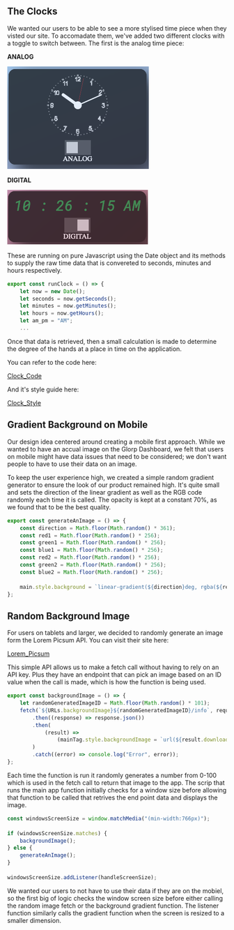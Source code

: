 ## The Clocks

We wanted our users to be able to see a more stylised time piece when they visted our site. To accomadate them, we've added two different clocks with a toggle to switch between. The first is the analog time piece:

**ANALOG**

![image](MD_Images/analog.png)

**DIGITAL**

![image](MD_Images/digital.png)

These are running on pure Javascript using the Date object and its methods to supply the raw time data that is convereted to seconds, minutes and hours respectively.

```javascript
export const runClock = () => {
	let now = new Date();
	let seconds = now.getSeconds();
	let minutes = now.getMinutes();
	let hours = now.getHours();
    let am_pm = "AM";
    ...

```

Once that data is retrieved, then a small calculation is made to determine the degree of the hands at a place in time on the application.

You can refer to the code here:

[Clock_Code](modules/clock-module.js)

And it's style guide here:

[Clock_Style](styles/clockstyles.css)

## Gradient Background on Mobile

Our design idea centered around creating a mobile first approach. While we wanted to have an accual image on the Glorp Dashboard, we felt that users on mobile might have data issues that need to be considered; we don't want people to have to use their data on an image.

To keep the user experience high, we created a simple random gradient generator to ensure the look of our product remained high. It's quite small and sets the direction of the linear gradient as well as the RGB code randomly each time it is called. The opacity is kept at a constant 70%, as we found that to be the best quality.

```javascript
export const generateAnImage = () => {
	const direction = Math.floor(Math.random() * 361);
	const red1 = Math.floor(Math.random() * 256);
	const green1 = Math.floor(Math.random() * 256);
	const blue1 = Math.floor(Math.random() * 256);
	const red2 = Math.floor(Math.random() * 256);
	const green2 = Math.floor(Math.random() * 256);
	const blue2 = Math.floor(Math.random() * 256);

	main.style.background = `linear-gradient(${direction}deg, rgba(${red1},${green1},${blue1}, .7), rgba(${red2},${green2},${blue2},.7))`;
};
```

## Random Background Image

For users on tablets and larger, we decided to randomly generate an image form the Lorem Picsum API. You can visit their site here:

[Lorem_Picsum](https://picsum.photos/)

This simple API allows us to make a fetch call without having to rely on an API key. Plus they have an endpoint that can pick an image based on an ID value when the call is made, which is how the function is being used.

```javascript
export const backgroundImage = () => {
	let randomGeneratedImageID = Math.floor(Math.random() * 101);
	fetch(`${URLs.backgroundImage}${randomGeneratedImageID}/info`, requestOptions)
		.then((response) => response.json())
		.then(
			(result) =>
				(mainTag.style.backgroundImage = `url(${result.download_url})`)
		)
		.catch((error) => console.log("Error", error));
};
```

Each time the function is run it randomly generates a number from 0-100 which is used in the fetch call to return that image to the app. The scrip that runs the main app function initially checks for a window size before allowing that function to be called that retrives the end point data and displays the image.

```javascript
const windowsScreenSize = window.matchMedia("(min-width:766px)");

if (windowsScreenSize.matches) {
	backgroundImage();
} else {
	generateAnImage();
}

windowsScreenSize.addListener(handleScreenSize);
```

We wanted our users to not have to use their data if they are on the mobiel, so the first big of logic checks the window screen size before either calling the random image fetch or the background gradient function. The listener function similarly calls the gradient function when the screen is resized to a smaller dimension.
